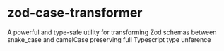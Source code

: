 # zod-case-transformer
A powerful and type-safe utility for transforming Zod schemas between snake_case and camelCase preserving full Typescript type unference
